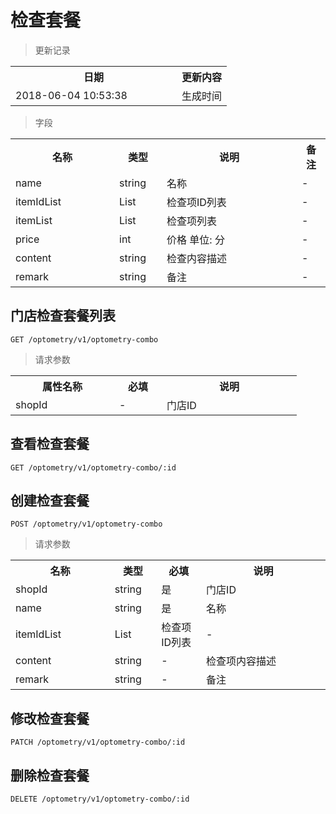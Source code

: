 # 检查套餐

> 更新记录

<table>
    <tr>
        <th style="width:250px;">日期</th>
        <th>更新内容</th>
    </tr>
    <tr>
        <td>2018-06-04 10:53:38</td>
        <td>生成时间</td>
    </tr>
</table>

> 字段

<table>
    <tr>
        <th style="width:150px;">名称</th>
        <th style="width:60px;">类型</th>
        <th style="width:200px;">说明</th>
        <th>备注</th>
    </tr>
    <tr>
        <td>name</td>
        <td>string</td>
        <td>名称</td>
        <td>-</td>
    </tr>
    <tr>
        <td>itemIdList</td>
        <td>List<string></td>
        <td>检查项ID列表</td>
        <td>-</td>
    </tr>
    <tr>
        <td>itemList</td>
        <td>List<OptometryItem></td>
        <td>检查项列表</td>
        <td>-</td>
    </tr>
    <tr>
        <td>price</td>
        <td>int</td>
        <td>价格 单位: 分</td>
        <td>-</td>
    </tr>
    <tr>
        <td>content</td>
        <td>string</td>
        <td>检查内容描述</td>
        <td>-</td>
    </tr>
    <tr>
        <td>remark</td>
        <td>string</td>
        <td>备注</td>
        <td>-</td>
    </tr>
</table>

## 门店检查套餐列表

```
GET /optometry/v1/optometry-combo
```
> 请求参数

<table>
    <tr>
        <th style="width:150px;">属性名称</th>
        <th style="width:60px;">必填</th>
        <th style="width:200px;">说明</th>
    </tr>
    <tr>
        <td>shopId</td>
        <td>-</td>
        <td>门店ID</td>
    </tr>
</table>

## 查看检查套餐

```
GET /optometry/v1/optometry-combo/:id
```

## 创建检查套餐

```
POST /optometry/v1/optometry-combo
```

>请求参数
<table>
    <tr>
        <th style="width:150px;">名称</th>
        <th style="width:60px;">类型</th>
        <th style="width:60px;">必填</th>
        <th style="width:200px;">说明</th>
    </tr>
    <tr>
        <td>shopId</td>
        <td>string</td>
        <td>是</td>
        <td>门店ID</td>
    </tr>
    <tr>
        <td>name</td>
        <td>string</td>
        <td>是</td>
        <td>名称</td>
    </tr>
    <tr>
        <td>itemIdList</td>
        <td>List<string></td>
        <td>检查项ID列表</td>
        <td>-</td>
    </tr>
    <tr>
        <td>content</td>
        <td>string</td>
        <td>-</td>
        <td>检查项内容描述</td>
    </tr>
    <tr>
        <td>remark</td>
        <td>string</td>
        <td>-</td>
        <td>备注</td>
    </tr>
</table>

## 修改检查套餐

```
PATCH /optometry/v1/optometry-combo/:id
```

## 删除检查套餐

```
DELETE /optometry/v1/optometry-combo/:id
```